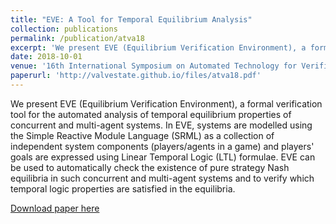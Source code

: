 ```yaml
---
title: "EVE: A Tool for Temporal Equilibrium Analysis"
collection: publications
permalink: /publication/atva18
excerpt: 'We present EVE (Equilibrium Verification Environment), a formal verification tool for the automated analysis of temporal equilibrium properties of concurrent and multi-agent systems. In EVE, systems are modelled using the Simple Reactive Module Language (SRML) as a collection of independent system components (players/agents in a game) and players' goals are expressed using Linear Temporal Logic (LTL) formulae. EVE can be used to automatically check the existence of pure strategy Nash equilibria in such concurrent and multi-agent systems and to verify which temporal logic properties are satisfied in the equilibria.'
date: 2018-10-01
venue: '16th International Symposium on Automated Technology for Verification and Analysis (ATVA-2018), Los Angeles'
paperurl: 'http://valvestate.github.io/files/atva18.pdf'
---
```

We present EVE (Equilibrium Verification Environment), a formal verification tool for the automated analysis of temporal equilibrium properties of concurrent and multi-agent systems. In EVE, systems are modelled using the Simple Reactive Module Language (SRML) as a collection of independent system components (players/agents in a game) and players' goals are expressed using Linear Temporal Logic (LTL) formulae. EVE can be used to automatically check the existence of pure strategy Nash equilibria in such concurrent and multi-agent systems and to verify which temporal logic properties are satisfied in the equilibria.

[Download paper here](http://valvestate.github.io/files/atva18.pdf)
